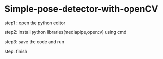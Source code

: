# Simple-pose-detector-with-openCV
step1 : open the python editor



step2: install python libraries(mediapipe,opencv) using cmd



step3: save the code and run




step: finish
